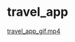 # travel_app

[travel_app_gif.mp4
](https://github.com/Pehsacinp/food_app/raw/main/lib/assets/app_video/app_food.gif)

